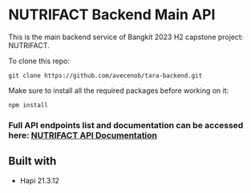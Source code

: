 # NUTRIFACT Backend Main API
This is the main backend service of Bangkit 2023 H2 capstone project: NUTRIFACT. 

To clone this repo:
```
git clone https://github.com/avecenob/tara-backend.git
```
Make sure to install all the required packages before working on it:  
```
npm install
```  


### Full API endpoints list and documentation can be accessed here: [NUTRIFACT API Documentation](https://docs.google.com/document/d/1aKdYcVrCo2xBdju2tz53mcMDVIKDKABkL18G7khfXVk/edit?usp=sharing)

## Built with
- Hapi 21.3.12
